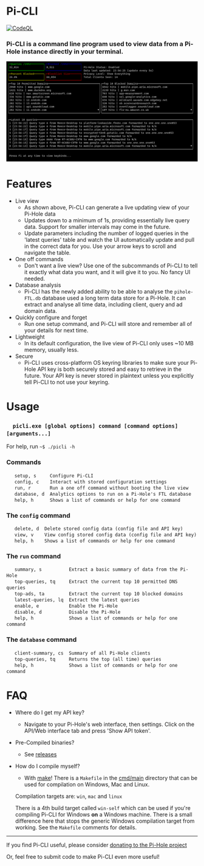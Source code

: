 # Pi-CLI

[![CodeQL](https://github.com/Reeceeboii/Pi-CLI/actions/workflows/codeql-analysis.yml/badge.svg?branch=master)](https://github.com/Reeceeboii/Pi-CLI/actions/workflows/codeql-analysis.yml)

### Pi-CLI is a command line program used to view data from a Pi-Hole instance directly in your terminal.

![terminal](./img/live-view.png)

# Features

- Live view 
    - As shown above, Pi-CLI can generate a live updating view of your Pi-Hole data
    - Updates down to a minimum of 1s, providing essentially live query data. Support for smaller intervals may come in the future.
    - Update parameters including the number of logged queries in the 'latest queries' table and watch the UI automatically update and pull in the correct data for you. Use your arrow keys to scroll and navigate the table.
- One off commands
    - Don't want a live view? Use one of the subcommands of Pi-CLI to tell it exactly what data you want, and it will give it to you. No fancy UI needed.
- Database analysis
    - Pi-CLI has the newly added ability to be able to analyse the `pihole-FTL.db` database used a long term data store
    for a Pi-Hole. It can extract and analyse all time data, including client, query and ad domain data.
- Quickly configure and forget
    - Run one setup command, and Pi-CLI will store and remember all of your details for next time.
- Lightweight
    - In its default configuration, the live view of Pi-CLI only uses ~10 MB memory, usually less.
- Secure
    - Pi-CLI uses cross-platform OS keyring libraries to make sure your Pi-Hole API key is both securely stored and easy to retrieve in the future. Your API key is never stored in plaintext unless you explicitly tell Pi-CLI to not use your keyring.
    
# Usage
### `   picli.exe [global options] command [command options] [arguments...]                                                  `
For help, run `~$ ./picli -h`

### Commands
```
   setup, s     Configure Pi-CLI
   config, c    Interact with stored configuration settings
   run, r       Run a one off command without booting the live view
   database, d  Analytics options to run on a Pi-Hole's FTL database
   help, h      Shows a list of commands or help for one command
```

### The `config` command
```
   delete, d  Delete stored config data (config file and API key)
   view, v    View config stored config data (config file and API key)
   help, h    Shows a list of commands or help for one command
```

### The `run` command
```
   summary, s          Extract a basic summary of data from the Pi-Hole
   top-queries, tq     Extract the current top 10 permitted DNS queries
   top-ads, ta         Extract the current top 10 blocked domains
   latest-queries, lq  Extract the latest queries
   enable, e           Enable the Pi-Hole
   disable, d          Disable the Pi-Hole
   help, h             Shows a list of commands or help for one command
```

### The `database` command
```
   client-summary, cs  Summary of all Pi-Hole clients
   top-queries, tq     Returns the top (all time) queries
   help, h             Shows a list of commands or help for one command
```

# FAQ
- Where do I get my API key?
    - Navigate to your Pi-Hole's web interface, then settings. Click on the API/Web interface tab and press 
    'Show API token'.
- Pre-Compiled binaries?
    - See [releases](https://github.com/Reeceeboii/Pi-CLI/releases)
- How do I compile myself?
    - With [make](https://www.gnu.org/software/make/)! There is a `Makefile` in the
     [cmd/main](https://github.com/Reeceeboii/Pi-CLI/tree/master/cmd/main) directory that can be used for compilation
      on Windows, Mac and Linux.
    
    Compilation targets are: `win`, `mac` and `linux`
  
    There is a 4th build target called `win-self` which can be used if you're compiling Pi-CLI for Windows **on** a 
    Windows machine. There is a small difference here that stops the generic Windows compilation target from working.
    See the `Makefile` comments for details.
    
--- 
If you find Pi-CLI useful, please consider [donating to the Pi-Hole project](https://pi-hole.net/donate/)

Or, feel free to submit code to make Pi-CLI even more useful!
